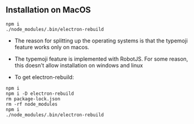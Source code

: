 ## Installation on MacOS
```
npm i
./node_modules/.bin/electron-rebuild
```

- The reason for splitting up the operating systems is that the typemoji feature works only on macos.
- The typemoji feature is implemented with RobotJS. For some reason, this doesn't allow installation on windows and linux

- To get electron-rebuild:
```
npm i
npm i -D electron-rebuild
rm package-lock.json
rm -rf node_modules
npm i
./node_modules/.bin/electron-rebuild
```
